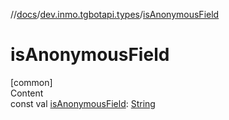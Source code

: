 //[docs](../../index.md)/[dev.inmo.tgbotapi.types](index.md)/[isAnonymousField](is-anonymous-field.md)



# isAnonymousField  
[common]  
Content  
const val [isAnonymousField](is-anonymous-field.md): [String](https://kotlinlang.org/api/latest/jvm/stdlib/kotlin/-string/index.html)  



